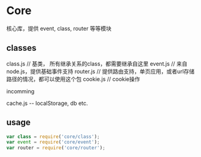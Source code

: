 Core
=========================

核心库，提供 event, class, router 等等模块


## classes

class.js    // 基类， 所有继承关系的class，都需要继承自这里
event.js    // 来自node.js，提供基础事件支持
router.js   // 提供路由支持，单页应用，或者url存储路径的情况，都可以使用这个包
cookie.js   // cookie操作

incomming

cache.js    -- localStorage, db etc.

## usage

```js
var class = require('core/class');
var event = require('core/event');
var router = require('core/router');
```
